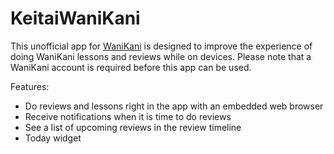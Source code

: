 # KeitaiWaniKani

This unofficial app for [WaniKani](https://www.wanikani.com) is designed to improve the experience of doing WaniKani lessons and reviews while on devices.  Please note that a WaniKani account is required before this app can be used.

Features:
* Do reviews and lessons right in the app with an embedded web browser
* Receive notifications when it is time to do reviews
* See a list of upcoming reviews in the review timeline
* Today widget
